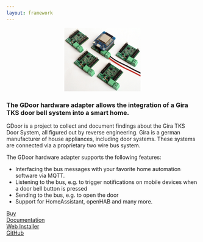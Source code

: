```yaml
---
layout: framework
---
```

<p align="center">
<a href="./assets/images/hw3.1/resize-DSC_1441.jpg" target="blank"><img src="./assets/images/hw3.1/thumb-DSC_1441.jpg" width="200px"/></a>
</p>

<div class="banner">
<h3>The GDoor hardware adapter allows the integration of a Gira TKS door bell system into a smart home.</h3>
</div>

GDoor is a project to collect and document findings about the Gira TKS Door System, all figured out by reverse engineering.
Gira is a german manufacturer of house appliances, including door systems. These systems are connected via a proprietary two wire bus system. 

The GDoor hardware adapter supports the following features:
- Interfacing the bus messages with your favorite home automation software via MQTT.
- Listening to the bus, e.g. to trigger notifications on mobile devices when a door bell button is pressed
- Sending to the bus, e.g. to open the door
- Support for HomeAssistant, openHAB and many more.
<div class="actions">
<div class="button"><a href="/buy.html">Buy</a></div>
<div class="button"><a href="/documentation/getting-started.html">Documentation</a></div>
<div class="button"><a href="/web-installer.html">Web Installer</a></div>
<div class="button"><a href="https://github.com/gdoor-org/gdoor">GitHub</a></div>
</div>